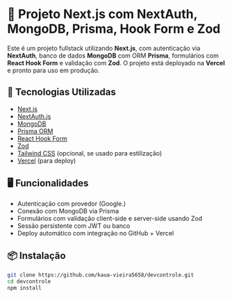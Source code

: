 # 🚀 Projeto Next.js com NextAuth, MongoDB, Prisma, Hook Form e Zod

Este é um projeto fullstack utilizando **Next.js**, com autenticação via **NextAuth**, banco de dados **MongoDB** com ORM **Prisma**, formulários com **React Hook Form** e validação com **Zod**. O projeto está deployado na **Vercel** e pronto para uso em produção.

## 🧱 Tecnologias Utilizadas

- [Next.js](https://nextjs.org/)
- [NextAuth.js](https://next-auth.js.org/)
- [MongoDB](https://www.mongodb.com/)
- [Prisma ORM](https://www.prisma.io/)
- [React Hook Form](https://react-hook-form.com/)
- [Zod](https://zod.dev/)
- [Tailwind CSS](https://tailwindcss.com/) (opcional, se usado para estilização)
- [Vercel](https://vercel.com/) (para deploy)

## 🖥️ Funcionalidades

- Autenticação com provedor (Google.)
- Conexão com MongoDB via Prisma
- Formulários com validação client-side e server-side usando Zod
- Sessão persistente com JWT ou banco
- Deploy automático com integração no GitHub + Vercel

## 📦 Instalação

```bash
git clone https://github.com/kaua-vieira5658/devcontrole.git
cd devcontrole
npm install
